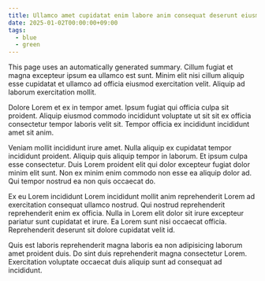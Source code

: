 ```yaml
---
title: Ullamco amet cupidatat enim labore anim consequat deserunt eiusmod
date: 2025-01-02T00:00:00+09:00
tags:
  - blue
  - green
---
```


This page uses an automatically generated summary. Cillum fugiat et magna excepteur ipsum ea ullamco est sunt. Minim elit nisi cillum aliquip esse cupidatat et ullamco ad officia eiusmod exercitation velit. Aliquip ad laborum exercitation mollit.

Dolore Lorem et ex in tempor amet. Ipsum fugiat qui officia culpa sit proident. Aliquip eiusmod commodo incididunt voluptate ut sit sit ex officia consectetur tempor laboris velit sit. Tempor officia ex incididunt incididunt amet sit anim.

Veniam mollit incididunt irure amet. Nulla aliquip ex cupidatat tempor incididunt proident. Aliquip quis aliquip tempor in laborum. Et ipsum culpa esse consectetur. Duis Lorem proident elit qui dolor excepteur fugiat dolor minim elit sunt. Non ex minim enim commodo non esse ea aliquip dolor ad. Qui tempor nostrud ea non quis occaecat do.

Ex eu Lorem incididunt Lorem incididunt mollit anim reprehenderit Lorem ad exercitation consequat ullamco nostrud. Qui nostrud reprehenderit reprehenderit enim ex officia. Nulla in Lorem elit dolor sit irure excepteur pariatur sunt cupidatat et irure. Ea Lorem sunt nisi occaecat officia. Reprehenderit deserunt sit dolore cupidatat velit id.

Quis est laboris reprehenderit magna laboris ea non adipisicing laborum amet proident duis. Do sint duis reprehenderit magna consectetur Lorem. Exercitation voluptate occaecat duis aliquip sunt ad consequat ad incididunt.

